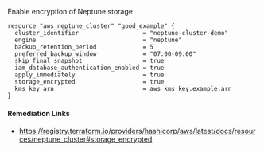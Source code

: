 
Enable encryption of Neptune storage

```hcl
resource "aws_neptune_cluster" "good_example" {
  cluster_identifier                  = "neptune-cluster-demo"
  engine                              = "neptune"
  backup_retention_period             = 5
  preferred_backup_window             = "07:00-09:00"
  skip_final_snapshot                 = true
  iam_database_authentication_enabled = true
  apply_immediately                   = true
  storage_encrypted                   = true
  kms_key_arn                         = aws_kms_key.example.arn
}
```

#### Remediation Links
 - https://registry.terraform.io/providers/hashicorp/aws/latest/docs/resources/neptune_cluster#storage_encrypted

